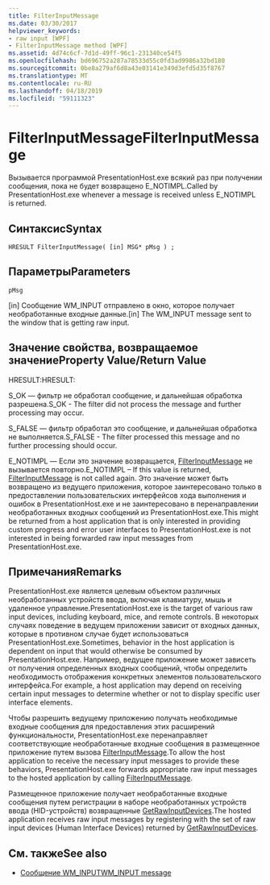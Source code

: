 ```yaml
---
title: FilterInputMessage
ms.date: 03/30/2017
helpviewer_keywords:
- raw input [WPF]
- FilterInputMessage method [WPF]
ms.assetid: 4d74c6cf-7d1d-49ff-96c1-231340ce54f5
ms.openlocfilehash: bd696752a287a78533d55c0fd3ad9986a32bd180
ms.sourcegitcommit: 0be8a279af6d8a43e03141e349d3efd5d35f8767
ms.translationtype: MT
ms.contentlocale: ru-RU
ms.lasthandoff: 04/18/2019
ms.locfileid: "59111323"
---
```

# <a name="filterinputmessage"></a><span data-ttu-id="37a9e-102">FilterInputMessage</span><span class="sxs-lookup"><span data-stu-id="37a9e-102">FilterInputMessage</span></span>
<span data-ttu-id="37a9e-103">Вызывается программой PresentationHost.exe всякий раз при получении сообщения, пока не будет возвращено E_NOTIMPL.</span><span class="sxs-lookup"><span data-stu-id="37a9e-103">Called by PresentationHost.exe whenever a message is received unless E_NOTIMPL is returned.</span></span>  
  
## <a name="syntax"></a><span data-ttu-id="37a9e-104">Синтаксис</span><span class="sxs-lookup"><span data-stu-id="37a9e-104">Syntax</span></span>  
  
```  
HRESULT FilterInputMessage( [in] MSG* pMsg ) ;  
```  
  
## <a name="parameters"></a><span data-ttu-id="37a9e-105">Параметры</span><span class="sxs-lookup"><span data-stu-id="37a9e-105">Parameters</span></span>  
 `pMsg`  
  
 <span data-ttu-id="37a9e-106">[in] Сообщение WM_INPUT отправлено в окно, которое получает необработанные входные данные.</span><span class="sxs-lookup"><span data-stu-id="37a9e-106">[in] The WM_INPUT message sent to the window that is getting raw input.</span></span>  
  
## <a name="property-valuereturn-value"></a><span data-ttu-id="37a9e-107">Значение свойства, возвращаемое значение</span><span class="sxs-lookup"><span data-stu-id="37a9e-107">Property Value/Return Value</span></span>  
 <span data-ttu-id="37a9e-108">HRESULT:</span><span class="sxs-lookup"><span data-stu-id="37a9e-108">HRESULT:</span></span>  
  
 <span data-ttu-id="37a9e-109">S_OK — фильтр не обработал сообщение, и дальнейшая обработка разрешена.</span><span class="sxs-lookup"><span data-stu-id="37a9e-109">S_OK - The filter did not process the message and further processing may occur.</span></span>  
  
 <span data-ttu-id="37a9e-110">S_FALSE — фильтр обработал это сообщение, и дальнейшая обработка не выполняется.</span><span class="sxs-lookup"><span data-stu-id="37a9e-110">S_FALSE - The filter processed this message and no further processing should occur.</span></span>  
  
 <span data-ttu-id="37a9e-111">E_NOTIMPL — Если это значение возвращается, [FilterInputMessage](filterinputmessage.md) не вызывается повторно.</span><span class="sxs-lookup"><span data-stu-id="37a9e-111">E_NOTIMPL – If this value is returned, [FilterInputMessage](filterinputmessage.md) is not called again.</span></span> <span data-ttu-id="37a9e-112">Это значение может быть возвращено из ведущего приложения, которое заинтересовано только в предоставлении пользовательских интерфейсов хода выполнения и ошибок в PresentationHost.exe и не заинтересовано в перенаправлении необработанных входных сообщений из PresentationHost.exe.</span><span class="sxs-lookup"><span data-stu-id="37a9e-112">This might be returned from a host application that is only interested in providing custom progress and error user interfaces to PresentationHost.exe is not interested in being forwarded raw input messages from PresentationHost.exe.</span></span>  
  
## <a name="remarks"></a><span data-ttu-id="37a9e-113">Примечания</span><span class="sxs-lookup"><span data-stu-id="37a9e-113">Remarks</span></span>  
 <span data-ttu-id="37a9e-114">PresentationHost.exe является целевым объектом различных необработанных устройств ввода, включая клавиатуру, мышь и удаленное управление.</span><span class="sxs-lookup"><span data-stu-id="37a9e-114">PresentationHost.exe is the target of various raw input devices, including keyboard, mice, and remote controls.</span></span> <span data-ttu-id="37a9e-115">В некоторых случаях поведение в ведущем приложении зависит от входных данных, которые в противном случае будет использоваться PresentationHost.exe.</span><span class="sxs-lookup"><span data-stu-id="37a9e-115">Sometimes, behavior in the host application is dependent on input that would otherwise be consumed by PresentationHost.exe.</span></span> <span data-ttu-id="37a9e-116">Например, ведущее приложение может зависеть от получения определенных входных сообщений, чтобы определить необходимость отображения конкретных элементов пользовательского интерфейса.</span><span class="sxs-lookup"><span data-stu-id="37a9e-116">For example, a host application may depend on receiving certain input messages to determine whether or not to display specific user interface elements.</span></span>  
  
 <span data-ttu-id="37a9e-117">Чтобы разрешить ведущему приложению получать необходимые входные сообщения для предоставления этих расширений функциональности, PresentationHost.exe перенаправляет соответствующие необработанные входные сообщения в размещенное приложение путем вызова [FilterInputMessage](filterinputmessage.md).</span><span class="sxs-lookup"><span data-stu-id="37a9e-117">To allow the host application to receive the necessary input messages to provide these behaviors, PresentationHost.exe forwards appropriate raw input messages to the hosted application by calling [FilterInputMessage](filterinputmessage.md).</span></span>  
  
 <span data-ttu-id="37a9e-118">Размещенное приложение получает необработанные входные сообщения путем регистрации в наборе необработанных устройств ввода (HID-устройств) возвращенные [GetRawInputDevices](getrawinputdevices.md).</span><span class="sxs-lookup"><span data-stu-id="37a9e-118">The hosted application receives raw input messages by registering with the set of raw input devices (Human Interface Devices) returned by [GetRawInputDevices](getrawinputdevices.md).</span></span>  
  
## <a name="see-also"></a><span data-ttu-id="37a9e-119">См. также</span><span class="sxs-lookup"><span data-stu-id="37a9e-119">See also</span></span>

- [<span data-ttu-id="37a9e-120">Сообщение WM_INPUT</span><span class="sxs-lookup"><span data-stu-id="37a9e-120">WM_INPUT message</span></span>](/windows/desktop/inputdev/wm-input)
